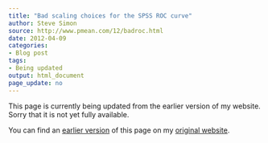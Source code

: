 ```yaml
---
title: "Bad scaling choices for the SPSS ROC curve"
author: Steve Simon
source: http://www.pmean.com/12/badroc.html
date: 2012-04-09
categories:
- Blog post
tags:
- Being updated
output: html_document
page_update: no
---
```


This page is currently being updated from the earlier version of my website. Sorry that it is not yet fully available.

<!---More--->

You can find an [earlier version][sim1] of this page on my [original website][sim2].

[sim1]: http://www.pmean.com/12/badroc.html
[sim2]: http://www.pmean.com/original_site.html
